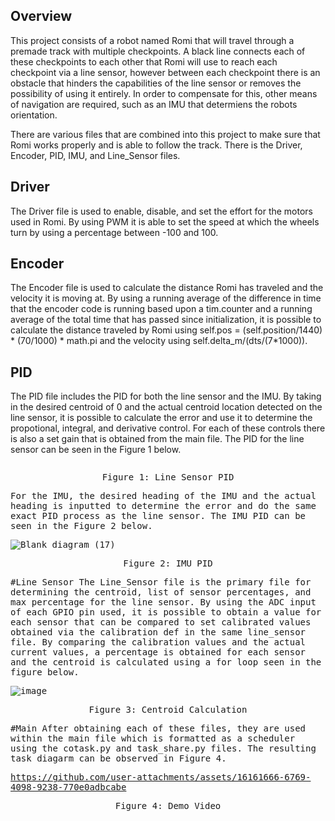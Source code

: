 ## Overview
This project consists of a robot named Romi that will travel through a premade track with multiple checkpoints. A black line connects each of these checkpoints to each other that Romi will use to reach each 
checkpoint via a line sensor, however between each checkpoint there is an obstacle that hinders the capabilities of the line sensor or removes the possibility of using it entirely. In order to compensate for this,
other means of navigation are required, such as an IMU that determiens the robots orientation.

There are various files that are combined into this project to make sure that Romi works properly and is able to follow the track. There is the Driver, Encoder, PID, IMU, and Line_Sensor files.
## Driver
The Driver file is used to enable, disable, and set the effort for the motors used in Romi. By using PWM it is able to set the speed at which the wheels turn by using a percentage between -100 and 100. 

## Encoder
The Encoder file is used to calculate the distance Romi has traveled and the velocity it is moving at. By using a running average of the difference in time that the encoder code is running based upon a tim.counter and a running average of the total time that has passed since initialization, it is possible to calculate the distance traveled by Romi using self.pos = (self.position/1440) * (70/1000) * math.pi and the velocity using self.delta_m/(dts/(7*1000)).

## PID
The PID file includes the PID for both the line sensor and the IMU. By taking in the desired centroid of 0 and the actual centroid location detected on the line sensor, it is possible to calculate the error and use it to determine the propotional, integral, and derivative control. For each of these controls there is also a set gain that is obtained from the main file. The PID for the line sensor can be seen in the Figure 1 below. 

<kbd>
  <img ![image](https://github.com/user-attachments/assets/bdedcb7b-b9c4-4b11-9011-caade55e2f6c)
</kbd>

<p align="center">
Figure 1: Line Sensor PID
</p>

For the IMU, the desired heading of the IMU and the actual heading is inputted to determine the error and do the same exact PID process as the line sensor. The IMU PID can be seen in the Figure 2 below. 

![Blank diagram (17)](https://github.com/user-attachments/assets/a015c602-f380-4213-91cc-fef94f264e4b)
<p align="center">
Figure 2: IMU PID
</p>

#Line Sensor
The Line_Sensor file is the primary file for determining the centroid, list of sensor percentages, and max percentage for the line sensor. By using the ADC input of each GPIO pin used, it is possible to obtain a value for each sensor that can be compared to set calibrated values obtained via the calibration def in the same line_sensor file. By comparing the calibration values and the actual current values, a percentage is obtained for each sensor and the centroid is calculated using a for loop seen in the figure below.

![image](https://github.com/user-attachments/assets/eecde3d9-1ff8-48dc-941e-841fc3e541c5)
<p align="center">
Figure 3: Centroid Calculation
</p>

#Main
After obtaining each of these files, they are used within the main file which is formatted as a scheduler using the cotask.py and task_share.py files. The resulting task diagarm can be observed in 
Figure 4. 





https://github.com/user-attachments/assets/16161666-6769-4098-9238-770e0adbcabe

<p align="center">
Figure 4: Demo Video
</p>





